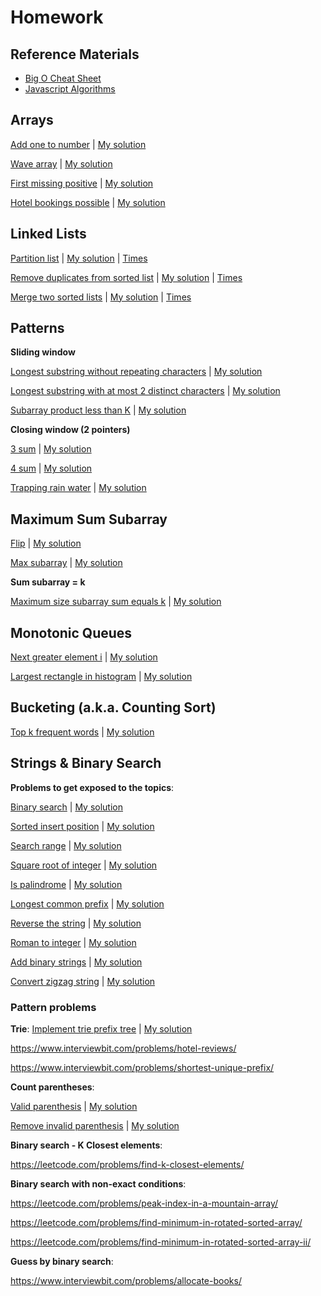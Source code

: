 
# Homework

## Reference Materials

- [Big O Cheat Sheet](https://www.bigocheatsheet.com/)
- [Javascript Algorithms](https://mgechev.github.io/javascript-algorithms/index.html)

## Arrays

[Add one to number](https://leetcode.com/problems/plus-one/) | [My solution](arrays/plus-one.js)

[Wave array](https://www.interviewbit.com/problems/wave-array/) | [My solution](arrays/wave-array.js)

[First missing positive](https://leetcode.com/problems/first-missing-positive/) | [My solution](arrays/first-missing-positive.js)

[Hotel bookings possible](https://www.interviewbit.com/problems/hotel-bookings-possible/) | [My solution](arrays/hotel-bookings-possible.js)

## Linked Lists

[Partition list](https://leetcode.com/problems/partition-list/) | [My solution](linked-list/partition-list.js) | [Times](linked-list/partition-list.jpg)

[Remove duplicates from sorted list](https://leetcode.com/problems/remove-duplicates-from-sorted-list/) | [My solution](linked-list/remove-duplicates-from-sorted-list.js) | [Times](linked-list/remove-duplicates-from-sorted-list.jpg)

[Merge two sorted lists](https://leetcode.com/problems/merge-two-sorted-lists/) | [My solution](linked-list/merge-two-sorted-lists.js) | [Times](linked-list/merge-two-sorted-lists.jpg)

## Patterns

**Sliding window**

[Longest substring without repeating characters](https://leetcode.com/problems/longest-substring-without-repeating-characters/) | [My solution](patterns/sliding-window/longest-substring-without-repeating-characters.js)

[Longest substring with at most 2 distinct characters](https://leetcode.com/problems/longest-substring-with-at-most-two-distinct-characters/) | [My solution](patterns/sliding-window/longest-substring-with-at-most-two-distinct-characters.js)

[Subarray product less than K](https://leetcode.com/problems/subarray-product-less-than-k/) | [My solution](patterns/sliding-window/subarray-product-less-than-k.js)

**Closing window (2 pointers)**

[3 sum](https://leetcode.com/problems/3sum/) | [My solution](patterns/closing-window/n-sum.js)

[4 sum](https://leetcode.com/problems/4sum/) | [My solution](patterns/closing-window/n-sum.js)

[Trapping rain water](https://leetcode.com/problems/trapping-rain-water) | [My solution](patterns/closing-window/trapping-rain-water.js)

## Maximum Sum Subarray

[Flip](https://www.interviewbit.com/problems/flip/) | [My solution](maximum-sum-subarray/flip.js)


[Max subarray](https://leetcode.com/problems/maximum-subarray/) | [My solution](maximum-sum-subarray/max-subarray.js)

**Sum subarray = k**

[Maximum size subarray sum equals k](https://leetcode.com/problems/maximum-size-subarray-sum-equals-k/) | [My solution](maximum-sum-subarray/max-subarray-length.js)

## Monotonic Queues

[Next greater element i](https://leetcode.com/problems/next-greater-element-i/) | [My solution](monotonic-queues/next-greater-element-i.js)

[Largest rectangle in histogram](https://leetcode.com/problems/largest-rectangle-in-histogram/) | [My solution](monotonic-queues/largest-rectangle-in-histogram.js)

## Bucketing (a.k.a. Counting Sort)

[Top k frequent words](https://leetcode.com/problems/top-k-frequent-words/) | [My solution](bucketing-count-sort/top-k-frequent-words.js)


## Strings & Binary Search

**Problems to get exposed to the topics**:

[Binary search](https://leetcode.com/problems/binary-search/) | [My solution](strings-and-binary-search/binary-search.js)

[Sorted insert position](https://leetcode.com/problems/search-insert-position/) | [My solution](strings-and-binary-search/sorted-insert-position.js)

[Search range](https://leetcode.com/problems/find-first-and-last-position-of-element-in-sorted-array/) | [My solution](strings-and-binary-search/search-range.js)

[Square root of integer](https://www.interviewbit.com/problems/square-root-of-integer/) | [My solution](strings-and-binary-search/square-root-of-integer.js)

[Is palindrome](https://leetcode.com/problems/valid-palindrome/) | [My solution](strings-and-binary-search/valid-palindrome.js)

[Longest common prefix](https://leetcode.com/problems/longest-common-prefix/) | [My solution](strings-and-binary-search/longest-common-prefix.js)

[Reverse the string](https://www.interviewbit.com/problems/reverse-the-string/) | [My solution](strings-and-binary-search/reverse-the-string.js)

[Roman to integer](https://leetcode.com/problems/roman-to-integer/) | [My solution](strings-and-binary-search/roman-to-integer.js)

[Add binary strings](https://leetcode.com/problems/add-binary/) | [My solution](algos/strings-and-binary-search/add-binary.js)

[Convert zigzag string](https://leetcode.com/problems/zigzag-conversion/) | [My solution](strings-and-binary-search/convert-zigzag-string.js)

### Pattern problems

**Trie**:
[Implement trie prefix tree](https://leetcode.com/problems/implement-trie-prefix-tree/) | [My solution](strings-and-binary-search/implement-trie-prefix-tree.js)

https://www.interviewbit.com/problems/hotel-reviews/

https://www.interviewbit.com/problems/shortest-unique-prefix/

**Count parentheses**:

[Valid parenthesis](https://leetcode.com/problems/valid-parentheses/) | [My solution](count-parenthesis/valid-parentheses.js)

[Remove invalid parenthesis](https://leetcode.com/problems/remove-invalid-parentheses/) | [My solution](count-parenthesis/remove-invalid-parentheses.js)


**Binary search - K Closest elements**:

https://leetcode.com/problems/find-k-closest-elements/

**Binary search with non-exact conditions**:

https://leetcode.com/problems/peak-index-in-a-mountain-array/

https://leetcode.com/problems/find-minimum-in-rotated-sorted-array/

https://leetcode.com/problems/find-minimum-in-rotated-sorted-array-ii/

**Guess by binary search**:

https://www.interviewbit.com/problems/allocate-books/


